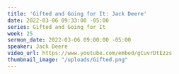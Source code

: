 ```yaml
---
title: 'Gifted and Going for It: Jack Deere'
date: 2022-03-06 09:33:00 -05:00
series: Gifted and Going for It
week: 25
sermon_date: 2022-03-06 09:00:00 -05:00
speaker: Jack Deere
video_url: https://www.youtube.com/embed/gCuvrDtEzzs
thumbnail_image: "/uploads/Gifted.png"
---
```


